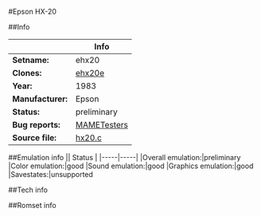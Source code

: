 #Epson HX-20

##Info

||Info|
|-----|-----|
|**Setname:**|ehx20
|**Clones:**|[ehx20e](ehx20e.md)
|**Year:**|1983
|**Manufacturer:**|Epson
|**Status:**|preliminary
|**Bug reports:**|[MAMETesters](http://mametesters.org/view_all_set.php?type=1&temporary=y&search=hx20.c)
|**Source file:**|[hx20.c](https://github.com/mamedev/mame/blob/master/src/mess/drivers/hx20.c)

##Emulation info
|| Status |
|-----|-----|
|Overall emulation:|preliminary
|Color emulation:|good
|Sound emulation:|good
|Graphics emulation:|good
|Savestates:|unsupported

##Tech info

##Romset info

<!--- START OF EDITED COMMENT DO NOT TOUCH TEXT ABOVE-->

